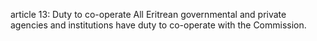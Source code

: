 article 13: Duty to co-operate
All Eritrean governmental and private agencies and institutions have duty to co-operate with the Commission.
<ul>
</ul>
